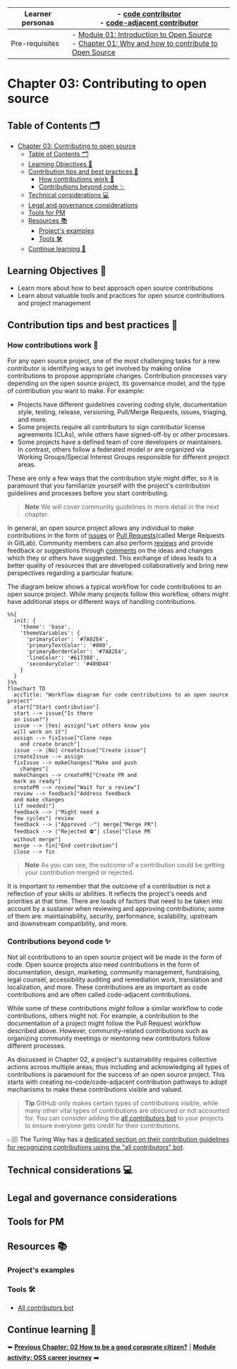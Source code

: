 | Learner personas | - [code contributor](../README.md#code-contributor-)<br> - [code-adjacent contributor](../README.md#code-adjacent-contributor-)                              |
| ---------------- | ------------------------------------------------------------------------------------------------------------------------------------------------------------ |
| Pre-requisites   | - [Module 01: Introduction to Open Source](../01-intro-to-os/) <br>- [Chapter 01: Why and how to contribute to Open Source](./01-why-contributing-to-oss.md) |

# Chapter 03: Contributing to open source

## Table of Contents 🗂️

- [Chapter 03: Contributing to open source](#chapter-03-contributing-to-open-source)
  - [Table of Contents 🗂️](#table-of-contents-️)
  - [Learning Objectives 🧠](#learning-objectives-)
  - [Contribution tips and best practices 🔖](#contribution-tips-and-best-practices-)
    - [How contributions work 🎁](#how-contributions-work-)
    - [Contributions beyond code ✨](#contributions-beyond-code-)
  - [Technical considerations 💻](#technical-considerations-)
  - [Legal and governance considerations](#legal-and-governance-considerations)
  - [Tools for PM](#tools-for-pm)
  - [Resources 📚](#resources-)
    - [Project's examples](#projects-examples)
    - [Tools 🛠](#tools-)
  - [Continue learning 🚥](#continue-learning-)

## Learning Objectives 🧠

<!-- TODO: update as content is added -->

- Learn more about how to best approach open source contributions
- Learn about valuable tools and practices for open source contributions and project management

## Contribution tips and best practices 🔖

### How contributions work 🎁

For any open source project, one of the most challenging tasks for a new contributor is identifying ways to get involved by making online contributions to propose appropriate changes. Contribution processes vary depending on the open source project, its governance model, and the type of contribution you want to make. For example:

- Projects have different guidelines covering coding style, documentation style, testing, release, versioning, Pull/Merge Requests, issues, triaging, and more.
- Some projects require all contributors to sign contributor license agreements (CLAs), while others have signed-off-by or other processes.
- Some projects have a defined team of core developers or maintainers. In contrast, others follow a federated model or are organized via Working Groups/Special Interest Groups responsible for different project areas.

These are only a few ways that the contribution style might differ, so it is paramount that you familiarize yourself with the project's contribution guidelines and processes before you start contributing.

> **Note**
> We will cover community guidelines in more detail in the next chapter.

In general, an open source project allows any individual to make contributions in the form of [issues](https://help.github.com/en/github/managing-your-work-on-github/about-issues) or [Pull Requests](https://help.github.com/en/github/collaborating-with-issues-and-pull-requests/about-pull-requests)(called Merge Requests in GitLab). Community members can also perform [reviews](https://help.github.com/en/github/collaborating-with-issues-and-pull-requests/about-pull-request-reviews) and provide feedback or suggestions through [comments](https://help.github.com/en/github/collaborating-with-issues-and-pull-requests/commenting-on-a-pull-request) on the ideas and changes which they or others have suggested. This exchange of ideas leads to a better quality of resources that are developed collaboratively and bring new perspectives regarding a particular feature.

The diagram below shows a typical workflow for code contributions to an open source project. While many projects follow this workflow, others might have additional steps or different ways of handling contributions.

```mermaid
%%{
  init: {
    'theme': 'base',
    'themeVariables': {
      'primaryColor': '#7A82E4',
      'primaryTextColor': '#000',
      'primaryBorderColor': '#7A82E4',
      'lineColor': '#617388',
      'secondaryColor': '#409D44'
    }
  }
}%%
flowchart TD
  accTitle: "Workflow diagram for code contributions to an open source project"
  start["Start contribution"]
  start --> issue{"Is there
  an issue?"}
  issue --> |Yes| assign["Let others know you
  will work on it"]
  assign --> fixIssue["Clone repo
    and create branch"]
  issue --> |No| createIssue["Create issue"]
  createIssue --> assign
  fixIssue --> makeChanges["Make and push
    changes"]
  makeChanges --> createPR["Create PR and
  mark as ready"]
  createPR --> review["Wait for a review"]
  review --> feedback["Address feedback
  and make changes
  (if needed)"]
  feedback --> |"Might need a
  few cycles"| review
  feedback --> |"Approved ✅"| merge["Merge PR"]
  feedback --> |"Rejected ⛔️"| close["Close PR
  without merge"]
  merge --> fin["End contribution"]
  close --> fin
```

> **Note**
> As you can see, the outcome of a contribution could be getting your contribution merged or rejected.

It is important to remember that the outcome of a contribution is not a reflection of your skills or abilities. It reflects the project's needs and priorities at that time. There are loads of factors that need to be taken into account by a sustainer when reviewing and approving contributions; some of them are: maintainability, security, performance, scalability, upstream and downstream compatibility, and more.

### Contributions beyond code ✨

Not all contributions to an open source project will be made in the form of code.
Open source projects also need contributions in the form of documentation, design, marketing, community management, fundraising, legal counsel, accessibility auditing and remediation work, translation and localization, and more. These contributions are as important as code contributions and are often called code-adjacent contributions.

While some of these contributions _might_ follow a similar workflow to code contributions, others might not. For example, a contribution to the documentation of a project might follow the Pull Request workflow described above. However, community-related contributions such as organizing community meetings or mentoring new contributors follow different processes.

<!-- TODO: add link to sustainability section -->

As discussed in Chapter 02, a project's sustainability requires collective actions across multiple areas; thus including and acknowledging all types of contributions is paramount for the success of an open source project. This starts with creating no-code/code-adjacent contribution pathways to adopt mechanisms to make these contributions visible and valued.

> **Tip**
> GitHub only makes certain types of contributions visible, while many other vital types of contributions are obscured or not accounted for.
> You can consider adding the [all contributors bot][all-contributors] to your projects to ensure everyone gets credit for their contributions.

👉🏽 The Turing Way has a [dedicated section on their contribution guidelines for recognizing contributions using the "all contributors" bot][turing-contributions].

## Technical considerations 💻

## Legal and governance considerations

## Tools for PM

## Resources 📚

### Project's examples

### Tools 🛠

- [All contributors bot][all-contributors]

## Continue learning 🚥

⬅️ **[Previous Chapter: 02 How to be a good corporate citizen?](./02-good-corporate-oss-citizen.md)** | **[Module activity: OSS career journey](./OSS-journey-activity.md)** ➡️

<!-- Reusable links -->

[all-contributors]: https://allcontributors.org/docs/en/bot/overview
[turing-contributions]: https://github.com/alan-turing-institute/the-turing-way/blob/main/CONTRIBUTING.md#recognising-contributions
